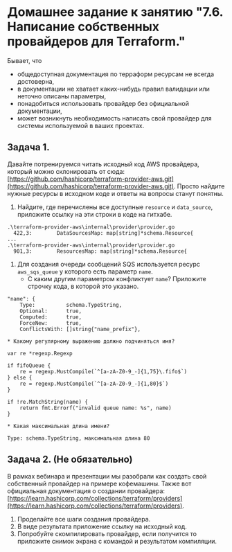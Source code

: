 # Домашнее задание к занятию "7.6. Написание собственных провайдеров для Terraform."

Бывает, что 
* общедоступная документация по терраформ ресурсам не всегда достоверна,
* в документации не хватает каких-нибудь правил валидации или неточно описаны параметры,
* понадобиться использовать провайдер без официальной документации,
* может возникнуть необходимость написать свой провайдер для системы используемой в ваших проектах.   

## Задача 1. 
Давайте потренируемся читать исходный код AWS провайдера, который можно склонировать от сюда: 
[https://github.com/hashicorp/terraform-provider-aws.git](https://github.com/hashicorp/terraform-provider-aws.git).
Просто найдите нужные ресурсы в исходном коде и ответы на вопросы станут понятны.  


1. Найдите, где перечислены все доступные `resource` и `data_source`, приложите ссылку на эти строки в коде на 
гитхабе.

```
.\terraform-provider-aws\internal\provider\provider.go
  422,3: 		DataSourcesMap: map[string]*schema.Resource{
...    
.\terraform-provider-aws\internal\provider\provider.go
  901,3: 		ResourcesMap: map[string]*schema.Resource{
```
1. Для создания очереди сообщений SQS используется ресурс `aws_sqs_queue` у которого есть параметр `name`. 
    * С каким другим параметром конфликтует `name`? Приложите строчку кода, в которой это указано.

```
"name": {
    Type:          schema.TypeString,
    Optional:      true,
    Computed:      true,
    ForceNew:      true,
    ConflictsWith: []string{"name_prefix"},
```

    * Какому регулярному выражению должно подчиняться имя?

```
var re *regexp.Regexp

if fifoQueue {
    re = regexp.MustCompile(`^[a-zA-Z0-9_-]{1,75}\.fifo$`)
} else {
    re = regexp.MustCompile(`^[a-zA-Z0-9_-]{1,80}$`)
}

if !re.MatchString(name) {
    return fmt.Errorf("invalid queue name: %s", name)
}
```
    
    * Какая максимальная длина имени?

```
Type: schema.TypeString, максимальная длина 80
```

## Задача 2. (Не обязательно) 
В рамках вебинара и презентации мы разобрали как создать свой собственный провайдер на примере кофемашины. 
Также вот официальная документация о создании провайдера: 
[https://learn.hashicorp.com/collections/terraform/providers](https://learn.hashicorp.com/collections/terraform/providers).

1. Проделайте все шаги создания провайдера.
2. В виде результата приложение ссылку на исходный код.
3. Попробуйте скомпилировать провайдер, если получится то приложите снимок экрана с командой и результатом компиляции.